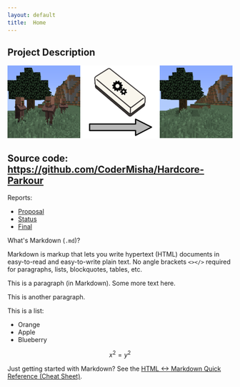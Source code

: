 ```yaml
---
layout: default
title:  Home
---
```

## Project Description


<img src="assets/Before_After_Eraser.png" alt="Villager Eraser Before After">

## Source code: https://github.com/CoderMisha/Hardcore-Parkour

Reports:
- [Proposal](proposal.html)
- [Status](status.html)
- [Final](final.html)


What's Markdown (`.md`)?

Markdown is markup that lets you write hypertext (HTML) documents
in easy-to-read and easy-to-write plain text.
No angle brackets `<></>` required for
paragraphs, lists, blockquotes, tables, etc.


This is a paragraph (in Markdown). Some more
text here.

This is another paragraph.

This is a list:

- Orange
- Apple
- Blueberry

$$x^2 = y^2$$


Just getting started with Markdown?
See the [HTML <-> Markdown Quick Reference (Cheat Sheet)][quickref].


[quickref]: https://github.com/mundimark/quickrefs/blob/master/HTML.md

